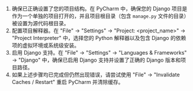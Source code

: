 1. 确保已正确设置了您的项目结构。在 PyCharm 中，确保您的 Django 项目是作为一个单独的项目打开的，并且项目根目录（包含 `manage.py` 文件的目录）被设置为源代码根目录。
2. 配置项目解释器。在 "File" -> "Settings" -> "Project: <project_name>" -> "Project Interpreter" 中，选择您的 Python 解释器以及包含 Django 的依赖项的虚拟环境或系统级安装。
3. 启用 Django 支持。在 "File" -> "Settings" -> "Languages & Frameworks" -> "Django" 中，确保已启用 Django 支持并设置了正确的 Django 版本和项目路径。
4. 如果上述步骤均已完成但仍然出现错误，请尝试使用 "File" -> "Invalidate Caches / Restart" 重启 PyCharm 并清除缓存。